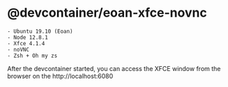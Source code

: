 # @devcontainer/eoan-xfce-novnc

    - Ubuntu 19.10 (Eoan)
    - Node 12.8.1
    - Xfce 4.1.4
    - noVNC 
    - Zsh + Oh my zs

After the devcontainer started, you can access the XFCE window from the browser on the http://localhost:6080
